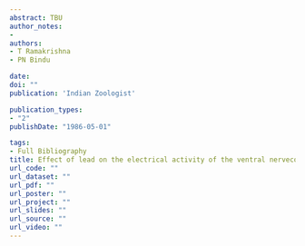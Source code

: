 ```yaml
---
abstract: TBU
author_notes:
- 
authors:
- T Ramakrishna
- PN Bindu

date: 
doi: ""
publication: 'Indian Zoologist'

publication_types:
- "2"
publishDate: "1986-05-01"

tags:
- Full Bibliography
title: Effect of lead on the electrical activity of the ventral nervecord in cockroach
url_code: ""
url_dataset: ""
url_pdf: ""
url_poster: ""
url_project: ""
url_slides: ""
url_source: ""
url_video: ""
---
```

